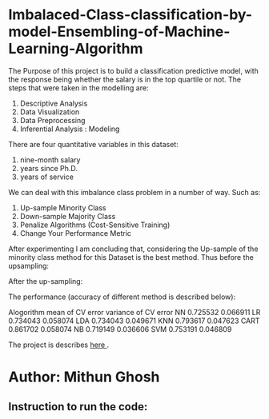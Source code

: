<h1> Imbalaced-Class-classification-by-model-Ensembling-of-Machine-Learning-Algorithm</h1>

<p1>The Purpose of this project is to build a classification predictive model, with the response being whether the salary is in the top quartile or not.
The steps that were taken in the modelling are:
  <ol>
    <li>
    Descriptive Analysis</li>
 <li>Data Visualization</li>
 <li>Data Preprocessing</li>
 <li>Inferential Analysis : Modeling
</li>
    </ol>
There are four quantitative variables in this dataset: 
 <ol>
    <li>nine-month salary</li>
    <li>years since Ph.D.</li>
    <li>years of service</li>
    </ol>
</p1>
We can deal with this imbalance class problem in a number of way. Such as:
<ol><li>Up-sample Minority Class</li>
<li>Down-sample Majority Class</li>
<li>Penalize Algorithms (Cost-Sensitive Training)</li>
<li>Change Your Performance Metric</li></ol>

After experimenting I am concluding that, considering the Up-sample of the minority class method for this Dataset is the best method.
Thus before the upsampling:

After the up-sampling:


The performance (accuracy of different method is described below):
<tr>
  <th>Alogorithm</th>  <th>mean of CV error</th> <th>variance of CV error</th>
  
<tr><td>NN</td>               <td>0.725532    </td>         <td>    0.066911</td></tr>
<tr><td>LR  </td>               <td> 0.734043   </td>          <td>   0.058074</td></tr>
<tr><td>LDA   </td>          <td>  0.734043  </td>           <td>   0.049671</td></tr>
<tr><td>KNN  </td>          <td>  0.793617   </td>          <td>   0.047623</td></tr>
<tr><td>CART  </td>         <td>  0.861702  </td>           <td>  0.058074</td></tr>
<tr><td>NB   </td>          <td>   0.719149  </td>          <td>    0.036606</td></tr>
<tr><td>SVM   </td>        <td>  0.753191  </td>            <td>  0.046809</td></tr>


The project is describes <a href="url"> here </a>.

<h1>Author: Mithun Ghosh</h1>
<h2> Instruction to run the code:</h2>
</p2></p2>
